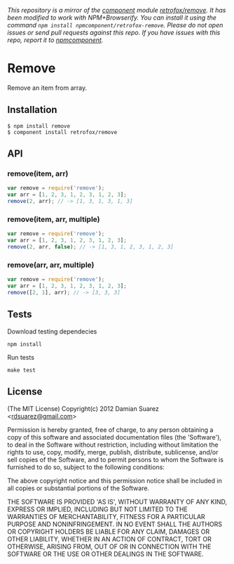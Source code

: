 *This repository is a mirror of the [component](http://component.io) module [retrofox/remove](http://github.com/retrofox/remove). It has been modified to work with NPM+Browserify. You can install it using the command `npm install npmcomponent/retrofox-remove`. Please do not open issues or send pull requests against this repo. If you have issues with this repo, report it to [npmcomponent](https://github.com/airportyh/npmcomponent).*

# Remove

  Remove an item from array.

## Installation

```
$ npm install remove
$ component install retrofox/remove
```

## API

### remove(item, arr)

```js
var remove = require('remove');
var arr = [1, 2, 3, 1, 2, 3, 1, 2, 3];
remove(2, arr); // -> [1, 3, 1, 3, 1, 3]
```

### remove(item, arr, multiple)

```js
var remove = require('remove');
var arr = [1, 2, 3, 1, 2, 3, 1, 2, 3];
remove(2, arr, false); // -> [1, 3, 1, 2, 3, 1, 2, 3]
```


### remove(arr, arr, multiple)

```js
var remove = require('remove');
var arr = [1, 2, 3, 1, 2, 3, 1, 2, 3];
remove([2, 1], arr); // -> [3, 3, 3]
```

## Tests

Download testing dependecies

```
npm install
```

Run tests

```
make test
```

## License

(The MIT License)
Copyright(c) 2012 Damian Suarez &lt;rdsuarez@gmail.com&gt;

Permission is hereby granted, free of charge, to any person obtaining
a copy of this software and associated documentation files (the
'Software'), to deal in the Software without restriction, including
without limitation the rights to use, copy, modify, merge, publish,
distribute, sublicense, and/or sell copies of the Software, and to
permit persons to whom the Software is furnished to do so, subject to
the following conditions:

The above copyright notice and this permission notice shall be
included in all copies or substantial portions of the Software.

THE SOFTWARE IS PROVIDED 'AS IS', WITHOUT WARRANTY OF ANY KIND,
EXPRESS OR IMPLIED, INCLUDING BUT NOT LIMITED TO THE WARRANTIES OF
MERCHANTABILITY, FITNESS FOR A PARTICULAR PURPOSE AND NONINFRINGEMENT.
IN NO EVENT SHALL THE AUTHORS OR COPYRIGHT HOLDERS BE LIABLE FOR ANY
CLAIM, DAMAGES OR OTHER LIABILITY, WHETHER IN AN ACTION OF CONTRACT,
TORT OR OTHERWISE, ARISING FROM, OUT OF OR IN CONNECTION WITH THE
SOFTWARE OR THE USE OR OTHER DEALINGS IN THE SOFTWARE.
